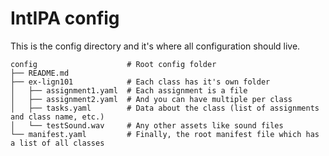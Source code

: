 # IntIPA config

This is the config directory and it's where all configuration should live.

```
config                    # Root config folder
├── README.md
├── ex-lign101            # Each class has it's own folder
│   ├── assignment1.yaml  # Each assignment is a file
│   ├── assignment2.yaml  # And you can have multiple per class
│   ├── tasks.yaml        # Data about the class (list of assignments and class name, etc.)
│   └── testSound.wav     # Any other assets like sound files
└── manifest.yaml         # Finally, the root manifest file which has a list of all classes
```
